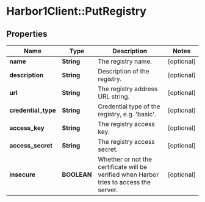 # Harbor1Client::PutRegistry

## Properties
Name | Type | Description | Notes
------------ | ------------- | ------------- | -------------
**name** | **String** | The registry name. | [optional] 
**description** | **String** | Description of the registry. | [optional] 
**url** | **String** | The registry address URL string. | [optional] 
**credential_type** | **String** | Credential type of the registry, e.g. &#39;basic&#39;. | [optional] 
**access_key** | **String** | The registry access key. | [optional] 
**access_secret** | **String** | The registry access secret. | [optional] 
**insecure** | **BOOLEAN** | Whether or not the certificate will be verified when Harbor tries to access the server. | [optional] 


